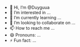 - 👋 Hi, I’m @Duyguua
- 👀 I’m interested in ...
- 🌱 I’m currently learning ...
- 💞️ I’m looking to collaborate on ...
- 📫 How to reach me ...
- 😄 Pronouns: ...
- ⚡ Fun fact: ...

<!---
Duyguua/Duyguua is a ✨ special ✨ repository because its `README.md` (this file) appears on your GitHub profile.
You can click the Preview link to take a look at your changes.
--->
